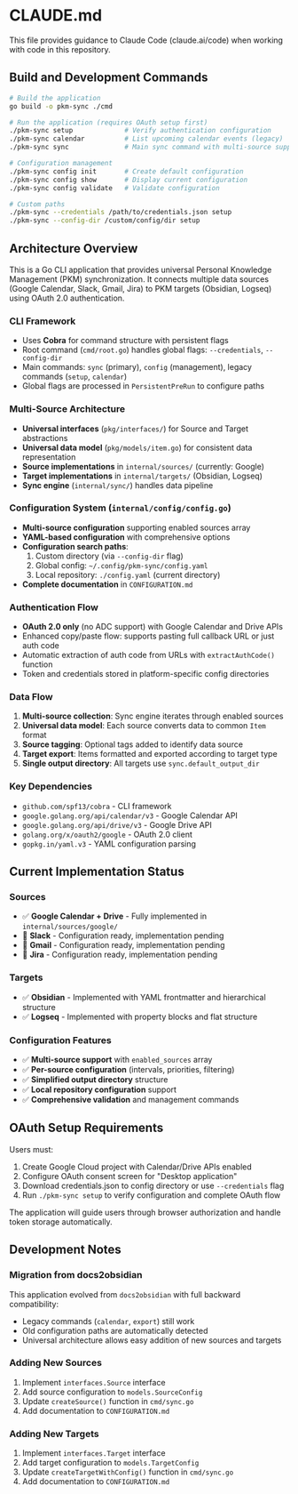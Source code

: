 # CLAUDE.md

This file provides guidance to Claude Code (claude.ai/code) when working with code in this repository.

## Build and Development Commands

```bash
# Build the application
go build -o pkm-sync ./cmd

# Run the application (requires OAuth setup first)
./pkm-sync setup             # Verify authentication configuration
./pkm-sync calendar          # List upcoming calendar events (legacy)
./pkm-sync sync              # Main sync command with multi-source support

# Configuration management
./pkm-sync config init       # Create default configuration
./pkm-sync config show       # Display current configuration
./pkm-sync config validate   # Validate configuration

# Custom paths
./pkm-sync --credentials /path/to/credentials.json setup
./pkm-sync --config-dir /custom/config/dir setup
```

## Architecture Overview

This is a Go CLI application that provides universal Personal Knowledge Management (PKM) synchronization. It connects multiple data sources (Google Calendar, Slack, Gmail, Jira) to PKM targets (Obsidian, Logseq) using OAuth 2.0 authentication.

### CLI Framework
- Uses **Cobra** for command structure with persistent flags
- Root command (`cmd/root.go`) handles global flags: `--credentials`, `--config-dir`
- Main commands: `sync` (primary), `config` (management), legacy commands (`setup`, `calendar`)
- Global flags are processed in `PersistentPreRun` to configure paths

### Multi-Source Architecture
- **Universal interfaces** (`pkg/interfaces/`) for Source and Target abstractions
- **Universal data model** (`pkg/models/item.go`) for consistent data representation
- **Source implementations** in `internal/sources/` (currently: Google)
- **Target implementations** in `internal/targets/` (Obsidian, Logseq)
- **Sync engine** (`internal/sync/`) handles data pipeline

### Configuration System (`internal/config/config.go`)
- **Multi-source configuration** supporting enabled sources array
- **YAML-based configuration** with comprehensive options
- **Configuration search paths**:
  1. Custom directory (via `--config-dir` flag)
  2. Global config: `~/.config/pkm-sync/config.yaml`
  3. Local repository: `./config.yaml` (current directory)
- **Complete documentation** in `CONFIGURATION.md`

### Authentication Flow
- **OAuth 2.0 only** (no ADC support) with Google Calendar and Drive APIs
- Enhanced copy/paste flow: supports pasting full callback URL or just auth code
- Automatic extraction of auth code from URLs with `extractAuthCode()` function
- Token and credentials stored in platform-specific config directories

### Data Flow
1. **Multi-source collection**: Sync engine iterates through enabled sources
2. **Universal data model**: Each source converts data to common `Item` format
3. **Source tagging**: Optional tags added to identify data source
4. **Target export**: Items formatted and exported according to target type
5. **Single output directory**: All targets use `sync.default_output_dir`

### Key Dependencies
- `github.com/spf13/cobra` - CLI framework
- `google.golang.org/api/calendar/v3` - Google Calendar API
- `google.golang.org/api/drive/v3` - Google Drive API
- `golang.org/x/oauth2/google` - OAuth 2.0 client
- `gopkg.in/yaml.v3` - YAML configuration parsing

## Current Implementation Status

### Sources
- ✅ **Google Calendar + Drive** - Fully implemented in `internal/sources/google/`
- 🔧 **Slack** - Configuration ready, implementation pending
- 🔧 **Gmail** - Configuration ready, implementation pending
- 🔧 **Jira** - Configuration ready, implementation pending

### Targets
- ✅ **Obsidian** - Implemented with YAML frontmatter and hierarchical structure
- ✅ **Logseq** - Implemented with property blocks and flat structure

### Configuration Features
- ✅ **Multi-source support** with `enabled_sources` array
- ✅ **Per-source configuration** (intervals, priorities, filtering)
- ✅ **Simplified output directory** structure
- ✅ **Local repository configuration** support
- ✅ **Comprehensive validation** and management commands

## OAuth Setup Requirements

Users must:
1. Create Google Cloud project with Calendar/Drive APIs enabled
2. Configure OAuth consent screen for "Desktop application"
3. Download credentials.json to config directory or use `--credentials` flag
4. Run `./pkm-sync setup` to verify configuration and complete OAuth flow

The application will guide users through browser authorization and handle token storage automatically.

## Development Notes

### Migration from docs2obsidian
This application evolved from `docs2obsidian` with full backward compatibility:
- Legacy commands (`calendar`, `export`) still work
- Old configuration paths are automatically detected
- Universal architecture allows easy addition of new sources and targets

### Adding New Sources
1. Implement `interfaces.Source` interface
2. Add source configuration to `models.SourceConfig`
3. Update `createSource()` function in `cmd/sync.go`
4. Add documentation to `CONFIGURATION.md`

### Adding New Targets
1. Implement `interfaces.Target` interface
2. Add target configuration to `models.TargetConfig`
3. Update `createTargetWithConfig()` function in `cmd/sync.go`
4. Add documentation to `CONFIGURATION.md`